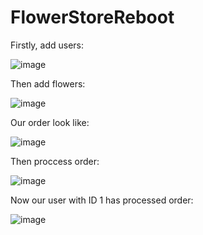# FlowerStoreReboot

Firstly, add users:

![image](https://user-images.githubusercontent.com/93192972/202846530-ea0e6b95-dbf9-4ba7-a775-40db41bb3cc9.png)

Then add flowers:

![image](https://user-images.githubusercontent.com/93192972/202846533-9cdc5e3d-ed26-4529-aaec-83a4531b6802.png)

Our order look like:

![image](https://user-images.githubusercontent.com/93192972/202846561-e9961840-1ad7-4271-91bc-d1637addc669.png)

Then proccess order:

![image](https://user-images.githubusercontent.com/93192972/202846596-4646581f-808f-4769-a926-d7f66e2d91fd.png)

Now our user with ID 1 has processed order:

![image](https://user-images.githubusercontent.com/93192972/202846611-261302bd-96f6-439f-afd0-4c508c79681d.png)
